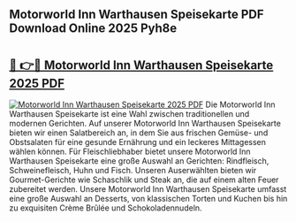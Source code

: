 ## Motorworld Inn Warthausen Speisekarte PDF Download Online 2025 Pyh8e

# <h2><a href="http://gc7azf.nevu.top/?p=Motorworld+Inn+Warthausen+Speisekarte">🔗 👉🔴 Motorworld Inn Warthausen Speisekarte 2025 PDF</a></h2>

[![Motorworld Inn Warthausen Speisekarte 2025 PDF](https://i.imgur.com/dBaPXMq.png)](http://gc7azf.nevu.top/?p=Motorworld+Inn+Warthausen+Speisekarte)
Die Motorworld Inn Warthausen Speisekarte ist eine Wahl zwischen traditionellen und modernen Gerichten. Auf unserer Motorworld Inn Warthausen Speisekarte bieten wir einen Salatbereich an, in dem Sie aus frischen Gemüse- und Obstsalaten für eine gesunde Ernährung und ein leckeres Mittagessen wählen können. Für Fleischliebhaber bietet unsere Motorworld Inn Warthausen Speisekarte eine große Auswahl an Gerichten: Rindfleisch, Schweinefleisch, Huhn und Fisch. Unseren Auserwählten bieten wir Gourmet-Gerichte wie Schaschlik und Steak an, die auf einem alten Feuer zubereitet werden. Unsere Motorworld Inn Warthausen Speisekarte umfasst eine große Auswahl an Desserts, von klassischen Torten und Kuchen bis hin zu exquisiten Crème Brûlée und Schokoladennudeln.
